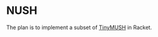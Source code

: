 # NUSH

The plan is to implement a subset of [TinyMUSH](https://en.wikipedia.org/wiki/MUSH) in Racket.
